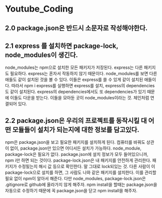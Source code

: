 # Youtube_Coding

## 2.0 package.json은 반드시 소문자로 작성해야한다.

## 2.1 express 를 설치하면 package-lock, node_modules이 생긴다.
node_modules는 npm으로 설치한 모든 패키지가 저장된다.
express는 다른 패키지도 필요하다. express는 혼자서 작동하지 않기 때문이다.
node_modules를 보면 다른 애들도 같이 설치된 것을 볼 수 있다.
이들은 express를 쓸 수 있게 같이 설치된 애들이다. 따라서 npm i express를 실행하면 express를 설치, express의 dependencies도 같이 설치된다.
express의 dependencies에서도 또 dependencies가 있기 때문에 이들도 다운을 받는다.
이들을 모아둔 곳이 node_modules이라는 것. 체인처럼 연결되어 있다.

## 2.2 package.json은 우리의 프로젝트를 동작시킬 대 어떤 모듈들이 설치가 되는지에 대한 정보를 담고있다.
npm은 package.json을 보고 필요한 패키지를 설치하게 된다.
컴퓨터를 바꿔도 상관이 없이, package.json만 있으면 어디서든 설치가 가능하다. node_module, package-lock은 필요가 없다.
package.json에 설치 정보가 모두 들어있으니까, npm i만 하면 되는 것이다.
package-lock.json은 내 패키지를 안전하게 관리한다. 패키지가 수정됬는지 해시 값 등으로 확인한다. 말 그대로 lock되있는 것.
다른 사람이 이 package-lock으로 설치를 하면, 그 사람도 나와 같은 패키지를 설치한다. 이를 관리할 필요 없이 npm이 알아서 해준다.
다만 node_modules, package-lock.json은 .gitignore로 github에 올라가지 않게 해주자.
npm install을 할때는 package.json을 자동으로 수정하기 때문에 꼭 package.json을 닫고 npm install을 해주자.